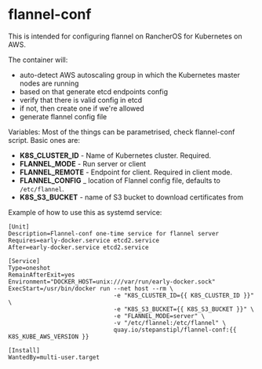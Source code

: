 # flannel-conf

This is intended for configuring flannel on RancherOS for Kubernetes on AWS.

The container will:
- auto-detect AWS autoscaling group in which the Kubernetes master nodes are
  running
- based on that generate etcd endpoints config
- verify that there is valid config in etcd
- if not, then create one if we're allowed
- generate flannel config file

Variables:
Most of the things can be parametrised, check flannel-conf script. Basic ones
are:

- **K8S_CLUSTER_ID** - Name of Kubernetes cluster. Required.
- **FLANNEL_MODE** - Run server or client
- **FLANNEL_REMOTE** - Endpoint for client. Required in client mode.
- **FLANNEL_CONFIG** _ location of Flannel config file, defaults to
  `/etc/flannel`.
- **K8S_S3_BUCKET** - name of S3 bucket to download certificates from


Example of how to use this as systemd service:
```
[Unit]
Description=Flannel-conf one-time service for flannel server
Requires=early-docker.service etcd2.service
After=early-docker.service etcd2.service

[Service]
Type=oneshot
RemainAfterExit=yes
Environment="DOCKER_HOST=unix:///var/run/early-docker.sock"
ExecStart=/usr/bin/docker run --net host --rm \
                              -e "K8S_CLUSTER_ID={{ K8S_CLUSTER_ID }}" \
                              -e "K8S_S3_BUCKET={{ K8S_S3_BUCKET }}" \
                              -e "FLANNEL_MODE=server" \
                              -v "/etc/flannel:/etc/flannel" \
                              quay.io/stepanstipl/flannel-conf:{{ K8S_KUBE_AWS_VERSION }}

[Install]
WantedBy=multi-user.target
```

